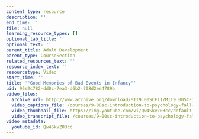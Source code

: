 ```yaml
---
content_type: resource
description: ''
end_time: ''
file: null
learning_resource_types: []
optional_tab_title: ''
optional_text: ''
parent_title: Adult Development
parent_type: CourseSection
related_resources_text: ''
resource_index_text: ''
resourcetype: Video
start_time: ''
title: '"Good Memories of Bad Events in Infancy"'
uid: 96e2c782-dd0c-7ea3-d6b2-708d2ee4789b
video_files:
  archive_url: http://www.archive.org/download/MIT9.00SCF11/MIT9_00SCF11_lec18_300k.mp4
  video_captions_file: /courses/9-00sc-introduction-to-psychology-fall-2011/34b247dd4e78518c9a43be682d78dede_Qw4SkvZ03cc.vtt
  video_thumbnail_file: https://img.youtube.com/vi/Qw4SkvZ03cc/default.jpg
  video_transcript_file: /courses/9-00sc-introduction-to-psychology-fall-2011/5d1da210b007851b2f279a2257df4764_Qw4SkvZ03cc.pdf
video_metadata:
  youtube_id: Qw4SkvZ03cc
---
```

